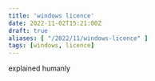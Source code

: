 ```yaml
---
title: 'windows licence'
date: 2022-11-02T15:21:00Z
draft: true
aliases: [ "/2022/11/windows-licence" ]
tags: [windows, licence]
---
```


explained humanly